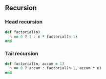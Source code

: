 ## Recursion

### Head recursion
```ruby
def factorial(n)
  n == 0 ? 1 : n * factorial(n-1)
end
```

### Tail recursion

```ruby
def factorial(n, accum = 1)
  n == 0 ? accum : factorial(n-1, accum * n)
end
```
